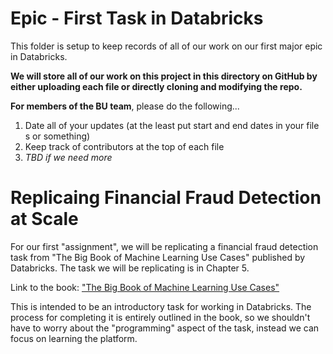 # Epic - First Task in Databricks

This folder is setup to keep records of all of our work on our first major epic in Databricks.

**We will store all of our work on this project in this directory on GitHub by either uploading each file or directly cloning and modifying the repo.**

**For members of the BU team**, please do the following...
1. Date all of your updates (at the least put start and end dates in your file s or something)
2. Keep track of contributors at the top of each file
3. *TBD if we need more*

# Replicaing Financial Fraud Detection at Scale

For our first "assignment", we will be replicating a financial fraud detection task from "The Big Book of Machine Learning Use Cases" published by Databricks. The task we will be replicating is in Chapter 5.

Link to the book: ["The Big Book of Machine Learning Use Cases"](https://www.databricks.com/p/ebook/big-book-of-machine-learning-use-cases)

This is intended to be an introductory task for working in Databricks. The process for completing it is entirely outlined in the book, so we shouldn't have to worry about the "programming" aspect of the task, instead we can focus on learning the platform.